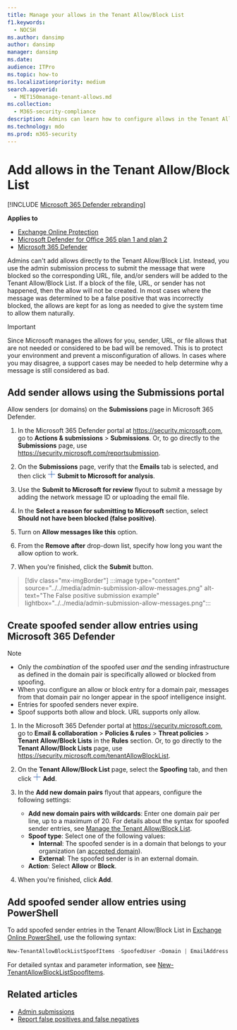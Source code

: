 ```yaml
---
title: Manage your allows in the Tenant Allow/Block List
f1.keywords: 
  - NOCSH
ms.author: dansimp
author: dansimp
manager: dansimp
ms.date: 
audience: ITPro
ms.topic: how-to
ms.localizationpriority: medium
search.appverid: 
  - MET150manage-tenant-allows.md 
ms.collection: 
  - M365-security-compliance
description: Admins can learn how to configure allows in the Tenant Allow/Block List in the Security portal.
ms.technology: mdo
ms.prod: m365-security
---
```


# Add allows in the Tenant Allow/Block List

[!INCLUDE [Microsoft 365 Defender rebranding](../includes/microsoft-defender-for-office.md)]

**Applies to**
- [Exchange Online Protection](exchange-online-protection-overview.md)
- [Microsoft Defender for Office 365 plan 1 and plan 2](defender-for-office-365.md)
- [Microsoft 365 Defender](../defender/microsoft-365-defender.md)

Admins can't add allows directly to the Tenant Allow/Block List. Instead, you use the admin submission process to submit the message that were blocked so the corresponding URL, file, and/or senders will be added to the Tenant Allow/Block List. If a block of the file, URL, or sender has not happened, then the allow will not be created. In most cases where the message was determined to be a false positive that was incorrectly blocked, the allows are kept for as long as needed to give the system time to allow them naturally.

> [!IMPORTANT]
> Since Microsoft manages the allows for you, sender, URL, or file allows that are not needed or considered to be bad will be removed. This is to protect your environment and prevent a misconfiguration of allows. In cases where you may disagree, a support cases may be needed to help determine why a message is still considered as bad.

## Add sender allows using the Submissions portal 

Allow senders (or domains) on the **Submissions** page in Microsoft 365 Defender. 

1. In the Microsoft 365 Defender portal at <https://security.microsoft.com>, go to **Actions & submissions** \> **Submissions**. Or, to go directly to the **Submissions** page, use <https://security.microsoft.com/reportsubmission>.

2. On the **Submissions** page, verify that the **Emails** tab is selected, and then click ![Submit to Microsoft for analysis icon.](../../media/m365-cc-sc-create-icon.png) **Submit to Microsoft for analysis**.

3. Use the **Submit to Microsoft for review** flyout to submit a message by adding the network message ID or uploading the email file. 

4. In the **Select a reason for submitting to Microsoft** section, select **Should not have been blocked (false positive)**. 

5. Turn on **Allow messages like this** option. 

6. From the **Remove after** drop-down list, specify how long you want the allow option to work.

7. When you're finished, click the **Submit** button.

> [!div class="mx-imgBorder"]
> :::image type="content" source="../../media/admin-submission-allow-messages.png" alt-text="The False positive submission example" lightbox="../../media/admin-submission-allow-messages.png":::

## Create spoofed sender allow entries using Microsoft 365 Defender

> [!NOTE]
> 
> - Only the _combination_ of the spoofed user _and_ the sending infrastructure as defined in the domain pair is specifically allowed or blocked from spoofing.
> - When you configure an allow or block entry for a domain pair, messages from that domain pair no longer appear in the spoof intelligence insight.
> - Entries for spoofed senders never expire.
> - Spoof supports both allow and block. URL supports only allow.

1. In the Microsoft 365 Defender portal at <https://security.microsoft.com>, go to **Email & collaboration** \> **Policies & rules** \> **Threat policies** \> **Tenant Allow/Block Lists** in the **Rules** section. Or, to go directly to the **Tenant Allow/Block Lists** page, use <https://security.microsoft.com/tenantAllowBlockList>.

2. On the **Tenant Allow/Block List** page, select the **Spoofing** tab, and then click ![Add icon.](../../media/m365-cc-sc-create-icon.png) **Add**.

3. In the **Add new domain pairs** flyout that appears, configure the following settings:
   - **Add new domain pairs with wildcards**: Enter one domain pair per line, up to a maximum of 20. For details about the syntax for spoofed sender entries, see [Manage the Tenant Allow/Block List](tenant-allow-block-list.md).
   - **Spoof type**: Select one of the following values:
     - **Internal**: The spoofed sender is in a domain that belongs to your organization (an [accepted domain](/exchange/mail-flow-best-practices/manage-accepted-domains/manage-accepted-domains)).
     - **External**: The spoofed sender is in an external domain.
   - **Action**: Select **Allow** or **Block**.

4. When you're finished, click **Add**.

## Add spoofed sender allow entries using PowerShell

To add spoofed sender entries in the Tenant Allow/Block List in [Exchange Online PowerShell](/exchange/connect-to-exchange-online-powershell), use the following syntax:

```powershell
New-TenantAllowBlockListSpoofItems -SpoofedUser <Domain | EmailAddress | *> -SendingInfrastructure <Domain | IPAddress/24> -SpoofType <External | Internal> -Action <Allow | Block>
```

For detailed syntax and parameter information, see [New-TenantAllowBlockListSpoofItems](/powershell/module/exchange/new-tenantallowblocklistspoofitems).

## Related articles

- [Admin submissions](admin-submission.md)
- [Report false positives and false negatives](report-false-positives-and-false-negatives.md)
